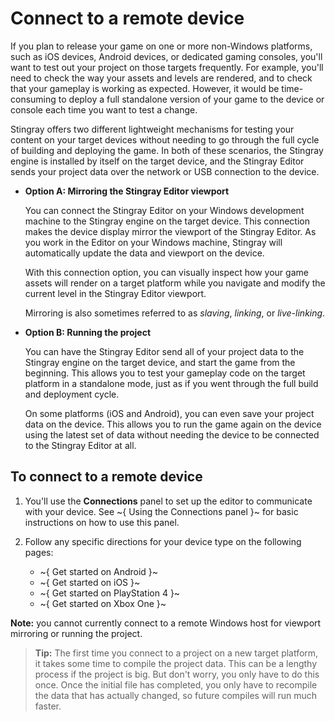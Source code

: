 # Connect to a remote device

If you plan to release your game on one or more non-Windows platforms, such as iOS devices, Android devices, or dedicated gaming consoles, you'll want to test out your project on those targets frequently. For example, you'll need to check the way your assets and levels are rendered, and to check that your gameplay is working as expected. However, it would be time-consuming to deploy a full standalone version of your game to the device or console each time you want to test a change.

Stingray offers two different lightweight mechanisms for testing your content on your target devices without needing to go through the full cycle of building and deploying the game. In both of these scenarios, the Stingray engine is installed by itself on the target device, and the Stingray Editor sends your project data over the network or USB connection to the device.

-   **Option A: Mirroring the Stingray Editor viewport**

    You can connect the Stingray Editor on your Windows development machine to the Stingray engine on the target device. This connection makes the device display mirror the viewport of the Stingray Editor. As you work in the Editor on your Windows machine, Stingray will automatically update the data and viewport on the device.

    With this connection option, you can visually inspect how your game assets will render on a target platform while you navigate and modify the current level in the Stingray Editor viewport.

    Mirroring is also sometimes referred to as *slaving*, *linking*, or *live-linking*.

-   **Option B: Running the project**

    You can have the Stingray Editor send all of your project data to the Stingray engine on the target device, and start the game from the beginning. This allows you to test your gameplay code on the target platform in a standalone mode, just as if you went through the full build and deployment cycle.

    On some platforms (iOS and Android), you can even save your project data on the device. This allows you to run the game again on the device using the latest set of data without needing the device to be connected to the Stingray Editor at all.

## To connect to a remote device

1.	You'll use the **Connections** panel to set up the editor to communicate with your device. See ~{ Using the Connections panel }~ for basic instructions on how to use this panel.

2.	Follow any specific directions for your device type on the following pages:

	-	~{ Get started on Android }~
	-	~{ Get started on iOS }~
	-	~{ Get started on PlayStation 4 }~
	-	~{ Get started on Xbox One }~

**Note:** you cannot currently connect to a remote Windows host for viewport mirroring or running the project.

>	**Tip:** The first time you connect to a project on a new target platform, it takes some time to compile the project data. This can be a lengthy process if the project is big. But don't worry, you only have to do this once. Once the initial file has completed, you only have to recompile the data that has actually changed, so future compiles will run much faster.

